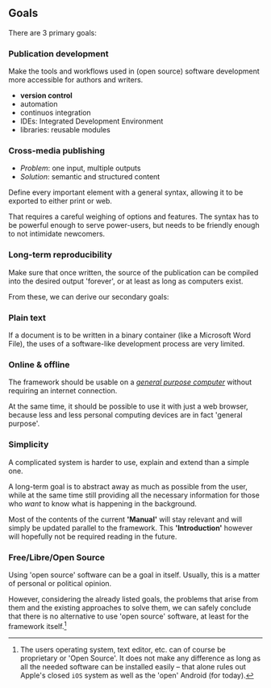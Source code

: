 ## Goals


There are 3 primary goals:

### Publication development

Make the tools and workflows used in (open source) software development more accessible for authors and writers.

- **version control** 
- automation
- continuos integration
- IDEs: Integrated Development Environment
- libraries: reusable modules


### Cross-media publishing

- *Problem*: one input, multiple outputs
- *Solution*: semantic and structured content

Define every important element with a general syntax, allowing it to be exported to either print or web.

That requires a careful weighing of options and features. The syntax has to be powerful enough to serve power-users, but needs to be friendly enough to not intimidate newcomers.

### Long-term reproducibility

Make sure that once written, the source of the publication can be compiled into the desired output 'forever', or at least as long as computers exist.



From these, we can derive our secondary goals:

### Plain text

If a document is to be written in a binary container (like a Microsoft Word File), the uses of a software-like development process are very limited.

### Online & offline

The framework should be usable on a [*general purpose computer*](https://en.wikipedia.org/wiki/Turing_machine) without requiring an internet connection.

At the same time, it should be possible to use it 
with just a web browser, because less and less personal computing devices are in fact 'general purpose'.

### Simplicity

A complicated system is harder to use, explain and extend than a simple one.

A long-term goal is to abstract away as much as possible from the user, 
while at the same time still providing all the necessary information 
for those who *want* to know what is happening in the background.

Most of the contents of the current **'Manual'** will stay relevant 
and will simply be updated parallel to the framework. 
This **'Introduction'** however will hopefully not be required reading in the future.


### Free/Libre/Open Source

Using 'open source' software can be a goal in itself. Usually, this is a matter of personal or political opinion. 

However, considering the already listed goals, the problems that arise from them and the existing approaches to solve them, we can safely conclude that there is no alternative to use 'open source' software, at least for the framework itself.[^fn-usersoft]

[^fn-usersoft]: The users operating system, text editor, etc. can of course be proprietary or 'Open Source'.
It does not make any difference as long as all the needed software can be installed easily – that alone rules out Apple's closed `iOS` system as well as the 'open' Android (for today).

<!-- 
!["Open Source All The Things" *([internet meme][flossmeme])*](../_stash/open-source-all-the-things.jpg)

[flossmeme]: http://thinkahol.wordpress.com/2012/04/05/open-source-all-the-things-free-energy-and-free-information-for-a-free-people/ 
-->

